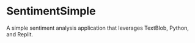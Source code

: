 # SentimentSimple
A simple sentiment analysis application that leverages TextBlob, Python, and Replit.
